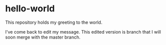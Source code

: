 # hello-world
This repository holds my greeting to the world.

I've come back to edit my message. This edited version is branch that I will soon merge with the master branch. 
